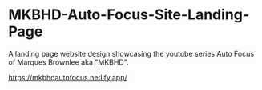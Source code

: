 # MKBHD-Auto-Focus-Site-Landing-Page

A landing page website design showcasing the youtube series Auto Focus of Marques Brownlee aka "MKBHD".

https://mkbhdautofocus.netlify.app/
